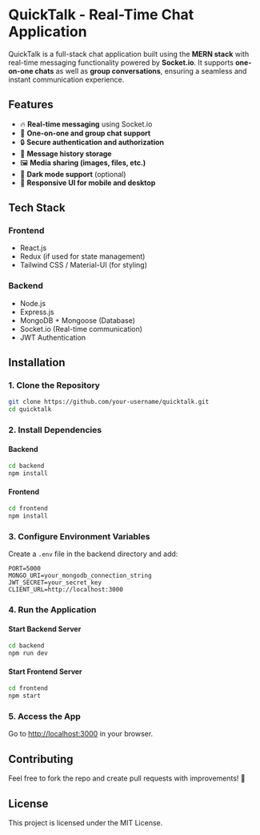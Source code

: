 # QuickTalk - Real-Time Chat Application

QuickTalk is a full-stack chat application built using the **MERN stack** with real-time messaging functionality powered by **Socket.io**. It supports **one-on-one chats** as well as **group conversations**, ensuring a seamless and instant communication experience.

## Features

- 🔥 **Real-time messaging** using Socket.io
- 💬 **One-on-one and group chat support**
- 🔒 **Secure authentication and authorization**
- 📜 **Message history storage**
- 🖼 **Media sharing (images, files, etc.)**
- 🌙 **Dark mode support** (optional)
- 📱 **Responsive UI for mobile and desktop**

## Tech Stack

### Frontend
- React.js
- Redux (if used for state management)
- Tailwind CSS / Material-UI (for styling)

### Backend
- Node.js
- Express.js
- MongoDB + Mongoose (Database)
- Socket.io (Real-time communication)
- JWT Authentication

## Installation

### 1. Clone the Repository
```sh
git clone https://github.com/your-username/quicktalk.git
cd quicktalk
```

### 2. Install Dependencies
#### Backend
```sh
cd backend
npm install
```
#### Frontend
```sh
cd frontend
npm install
```

### 3. Configure Environment Variables
Create a `.env` file in the backend directory and add:
```
PORT=5000
MONGO_URI=your_mongodb_connection_string
JWT_SECRET=your_secret_key
CLIENT_URL=http://localhost:3000
```

### 4. Run the Application
#### Start Backend Server
```sh
cd backend
npm run dev
```
#### Start Frontend Server
```sh
cd frontend
npm start
```

### 5. Access the App
Go to [http://localhost:3000](http://localhost:3000) in your browser.

## Contributing
Feel free to fork the repo and create pull requests with improvements! 🚀

## License
This project is licensed under the MIT License.
